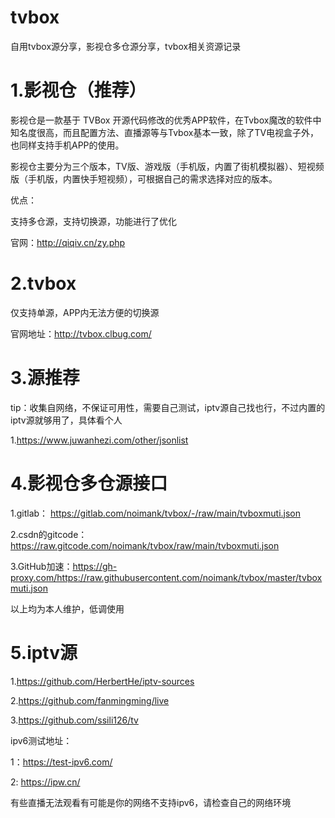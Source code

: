 # tvbox
自用tvbox源分享，影视仓多仓源分享，tvbox相关资源记录
# 1.影视仓（推荐）
影视仓是一款基于 TVBox 开源代码修改的优秀APP软件，在Tvbox魔改的软件中知名度很高，而且配置方法、直播源等与Tvbox基本一致，除了TV电视盒子外，也同样支持手机APP的使用。

影视仓主要分为三个版本，TV版、游戏版（手机版，内置了街机模拟器）、短视频版（手机版，内置快手短视频），可根据自己的需求选择对应的版本。

优点：

支持多仓源，支持切换源，功能进行了优化


官网：http://qiqiv.cn/zy.php
# 2.tvbox
仅支持单源，APP内无法方便的切换源

官网地址：http://tvbox.clbug.com/

# 3.源推荐
tip：收集自网络，不保证可用性，需要自己测试，iptv源自己找也行，不过内置的iptv源就够用了，具体看个人


1.https://www.juwanhezi.com/other/jsonlist

# 4.影视仓多仓源接口
1.gitlab： https://gitlab.com/noimank/tvbox/-/raw/main/tvboxmuti.json

2.csdn的gitcode： https://raw.gitcode.com/noimank/tvbox/raw/main/tvboxmuti.json

3.GitHub加速：https://gh-proxy.com/https://raw.githubusercontent.com/noimank/tvbox/master/tvboxmuti.json

以上均为本人维护，低调使用

# 5.iptv源

1.https://github.com/HerbertHe/iptv-sources

2.https://github.com/fanmingming/live

3.https://github.com/ssili126/tv

ipv6测试地址：

1：https://test-ipv6.com/

2: https://ipw.cn/

有些直播无法观看有可能是你的网络不支持ipv6，请检查自己的网络环境




